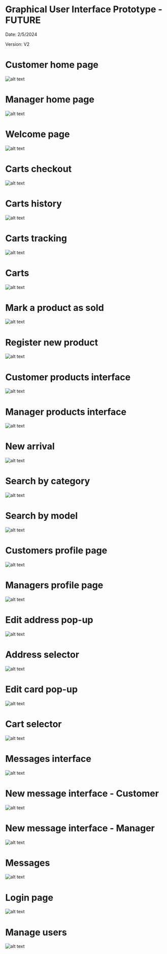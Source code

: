 # Graphical User Interface Prototype - FUTURE

Date:   2/5/2024

Version: V2

<!-- \<Report here the GUI that you propose for EZElectronics in FUTURE form, as proposed by the team. You are free to organize it as you prefer. A suggested presentation matches the Use cases and scenarios defined in the Requirement document. The GUI can be shown as a sequence of graphical files (jpg, png) > -->

# Customer home page
![alt text](<images/GUI_V02/ezelectronics [customer].png>)

# Manager home page
![alt text](<images/GUI_V02/ezelectronics [manager].png>) 

# Welcome page
![alt text](<images/GUI_V02/ezelectronics [unauthenticated].png>) 

# Carts checkout
![alt text](images/GUI_V02/ezelectronics_carts_checkout.png) 

# Carts history
![alt text](images/GUI_V02/ezelectronics_carts_history.png) 

# Carts tracking
![alt text](images/GUI_V02/ezelectronics_carts_tracking.png) 

# Carts
![alt text](images/GUI_V02/ezelectronics_carts.png) 

# Mark a product as sold
![alt text](<images/GUI_V02/ezelectronics_products -_ pop-up mark as sold.png>) 

# Register new product
![alt text](<images/GUI_V02/ezelectronics_products -_ pop-up new product.png>) 

# Customer products interface
![alt text](<images/GUI_V02/ezelectronics_products [customer].png>) 

# Manager products interface
![alt text](<images/GUI_V02/ezelectronics_products [manager].png>) 

# New arrival
![alt text](images/GUI_V02/ezelectronics_products_arrivals.png) 

# Search by category
![alt text](<images/GUI_V02/ezelectronics_products_category -_ pop-up enter category name.png>) 

# Search by model
![alt text](<images/GUI_V02/ezelectronics_products_model -_ pop-up enter model name.png>) 

# Customers profile page
![alt text](<images/GUI_V02/ezelectronics_sessions_current [customer].png>) 

# Managers profile page
![alt text](<images/GUI_V02/ezelectronics_sessions_current [manager].png>) 

# Edit address pop-up
![alt text](<images/GUI_V02/ezelectronics_sessions_current_addresses -_ pop-up edit address.png>) 

# Address selector
![alt text](images/GUI_V02/ezelectronics_sessions_current_addresses.png) 

# Edit card pop-up
![alt text](<images/GUI_V02/ezelectronics_sessions_current_cards -_ pop-up edit card.png>) 

# Cart selector
![alt text](images/GUI_V02/ezelectronics_sessions_current_cards.png) 

# Messages interface
![alt text](images/GUI_V02/ezelectronics_sessions_current_messages__id.png) 

# New message interface - Customer
![alt text](<images/GUI_V02/ezelectronics_sessions_current_messages_new [customer].png>) 

# New message interface - Manager
![alt text](<images/GUI_V02/ezelectronics_sessions_current_messages_new [manager].png>) 

# Messages
![alt text](images/GUI_V02/ezelectronics_sessions_current_messages.png) 

# Login page
![alt text](images/GUI_V02/ezelectronics_sessions.png) 

# Manage users
![alt text](images/GUI_V02/ezelectronics_users.png)